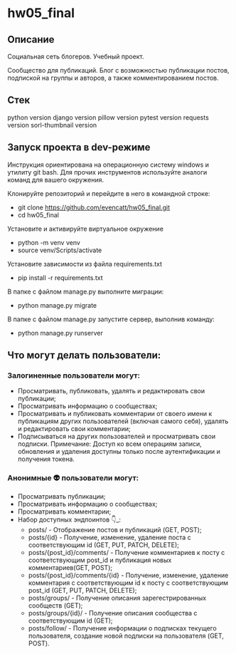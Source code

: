 # hw05_final

## Описание
Социальная сеть блогеров. Учебный проект.

Сообщество для публикаций. Блог с возможностью публикации постов, подпиской на группы и авторов, а также комментированием постов.

## Стек
python version django version pillow version pytest version requests version sorl-thumbnail version

## Запуск проекта в dev-режиме
Инструкция ориентирована на операционную систему windows и утилиту git bash.
Для прочих инструментов используйте аналоги команд для вашего окружения.

Клонируйте репозиторий и перейдите в него в командной строке:
- git clone https://github.com/evencatt/hw05_final.git
- cd hw05_final

Установите и активируйте виртуальное окружение
- python -m venv venv
- source venv/Scripts/activate

Установите зависимости из файла requirements.txt
- pip install -r requirements.txt

В папке с файлом manage.py выполните миграции:
- python manage.py migrate

В папке с файлом manage.py запустите сервер, выполнив команду:
- python manage.py runserver

## Что могут делать пользователи:
### Залогиненные пользователи могут:

- Просматривать, публиковать, удалять и редактировать свои публикации;
- Просматривать информацию о сообществах;
- Просматривать и публиковать комментарии от своего имени к публикациям других пользователей (включая самого себя), удалять и редактировать свои комментарии;
- Подписываться на других пользователей и просматривать свои подписки.
Примечание: Доступ ко всем операциям записи, обновления и удаления доступны только после аутентификации и получения токена.

### Анонимные 👽 пользователи могут:

- Просматривать публикации;
- Просматривать информацию о сообществах;
- Просматривать комментарии;
- Набор доступных эндпоинтов 👇_:
    - posts/ - Отображение постов и публикаций (GET, POST);
    - posts/{id} - Получение, изменение, удаление поста с соответствующим id (GET, PUT, PATCH, DELETE);
    - posts/{post_id}/comments/ - Получение комментариев к посту с соответствующим post_id и публикация новых комментариев(GET, POST);
    - posts/{post_id}/comments/{id} - Получение, изменение, удаление комментария с соответствующим id к посту с соответствующим post_id (GET, PUT, PATCH, DELETE);
    - posts/groups/ - Получение описания зарегестрированных сообществ (GET);
    - posts/groups/{id}/ - Получение описания сообщества с соответствующим id (GET);
    - posts/follow/ - Получение информации о подписках текущего пользователя, создание новой подписки на пользователя (GET, POST).
